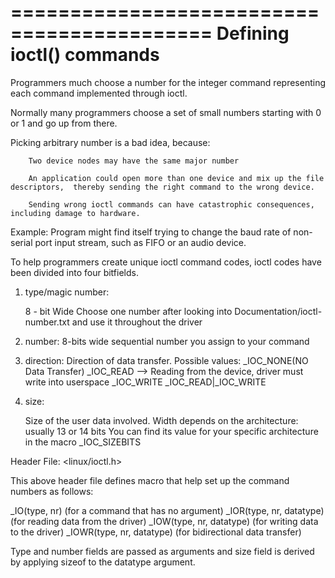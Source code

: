 ===========================================
Defining ioctl() commands
==========================================

Programmers much choose a number for the integer command representing each command implemented through ioctl.

Normally many programmers choose a set of small numbers starting with 0 or 1 and go up from there.


Picking arbitrary number is a bad idea, because:

        Two device nodes may have the same major number

        An application could open more than one device and mix up the file descriptors,  thereby sending the right command to the wrong device.

        Sending wrong ioctl commands can have catastrophic consequences, including damage to hardware.

Example: Program might find itself trying to change the baud rate of non-serial port input stream, such as FIFO or an audio device.

To help programmers create unique ioctl command codes, ioctl codes have been divided into four bitfields.

1. type/magic number:
	
	8 - bit Wide
	Choose one number after looking into  Documentation/ioctl-number.txt and use it throughout the driver

2. number:
	8-bits wide
	sequential number you assign to your command

3. direction:
	Direction of data transfer.
	Possible values:
		_IOC_NONE(NO Data Transfer)
		_IOC_READ 	--> Reading from the device, driver must write into userspace
		_IOC_WRITE
		_IOC_READ|_IOC_WRITE

4. size:

	Size of the user data involved.
	Width depends on the architecture: usually 13 or 14 bits
	You can find its value for your specific architecture in the macro _IOC_SIZEBITS

Header File: <linux/ioctl.h>

This above header file defines macro that help set up the command numbers as follows:

_IO(type, nr) (for a command that has no argument)
_IOR(type, nr, datatype) (for reading data from the driver)
_IOW(type, nr, datatype) (for writing data to the driver)
_IOWR(type, nr, datatype) (for bidirectional data transfer)

Type and number fields are passed as arguments and size field is derived by applying sizeof to the datatype argument.
